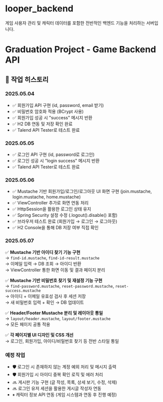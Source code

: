 ﻿# looper_backend
게임 사용자 관리 및 캐릭터 데이터를 포함한 전반적인 백엔드 기능을 처리하는 서버입니다.

# Graduation Project - Game Backend API

## 📅 작업 히스토리

### 2025.05.04
- ✅ 회원가입 API 구현 (id, password, email 받기)
- ✅ 비밀번호 암호화 적용 (BCrypt 사용)
- ✅ 회원가입 성공 시 "success" 메시지 반환
- ✅ H2 DB 연동 및 저장 확인 완료
- ✅ Talend API Tester로 테스트 완료
  

### 2025.05.05
- ✅ 로그인 API 구현 (id, password로 로그인)
- ✅ 로그인 성공 시 "login success" 메시지 반환
- ✅ Talend API Tester로 테스트 완료


### 2025.05.06
- ✅ Mustache 기반 회원가입/로그인/로그아웃 UI 화면 구현 (join.mustache, login.mustache, home.mustache)
- ✅ ViewController 추가로 화면 연동 처리
- ✅ HttpSession을 활용한 로그인 상태 유지
- ✅ Spring Security 설정 수정 (.logout().disable() 포함)
- ✅ 브라우저 테스트 완료 (회원가입 → 로그인 → 로그아웃)
- ✅ H2 Console을 통해 DB 저장 여부 직접 확인


### 2025.05.07

✅ **Mustache 기반 아이디 찾기 기능 구현**  
→ `find-id.mustache`, `find-id-result.mustache`  
→ 이메일 입력 → DB 조회 → 아이디 반환  
→ ViewController 통한 화면 이동 및 결과 페이지 분리  

✅ **Mustache 기반 비밀번호 찾기 및 재설정 기능 구현**  
→ `find-password.mustache`, `reset-password.mustache`, `reset-success.mustache`  
→ 아이디 + 이메일 유효성 검사 후 세션 저장  
→ 새 비밀번호 입력 + 확인 → DB 업데이트  

✅ **Header/Footer Mustache 분리 및 레이아웃 통일**  
→ `layout/header.mustache`, `layout/footer.mustache`  
→ 모든 페이지 공통 적용  

✅ **각 페이지별 UI 디자인 및 CSS 개선**  
→ 로그인, 회원가입, 아이디/비밀번호 찾기 등 전반 스타일 통일




### 예정 작업
- 🛡 로그인 시 존재하지 않는 계정 예외 처리 및 메시지 출력
- 🛡 회원가입 시 아이디 중복 확인 로직 및 에러 처리
- 🔜 게시판 기능 구현 (글 작성, 목록, 상세 보기, 수정, 삭제)
- 🔜 로그인 유저 세션을 활용한 게시글 작성자 연동
- ⏸ 캐릭터 정보 API 연동 (게임 시스템과 연동 후 진행 예정)





